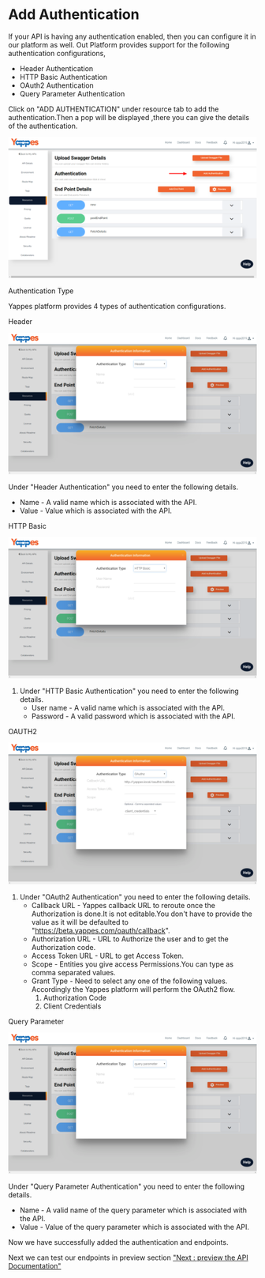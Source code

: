 Add Authentication
==================

If your API is having any authentication enabled, then you can configure
it in our platform as well. Out Platform provides support for the
following authentication configurations,

-   Header Authentication
-   HTTP Basic Authentication
-   OAuth2 Authentication
-   Query Parameter Authentication

Click on "ADD AUTHENTICATION" under resource tab to add the
authentication.Then a pop will be displayed ,there you can give the
details of the authentication.

![](images/existing_api/existing_api_resources_authentication_09.png)

Authentication Type

Yappes platform provides 4 types of authentication configurations.

Header

![](images/existing_api/existing_api_resources_authentication_headers_10.png)

Under "Header Authentication" you need to enter the following details.

-   Name - A valid name which is associated with the API.
-   Value - Value which is associated with the API.

HTTP Basic

![](images/existing_api/existing_api_resources_authentication_http_11.png)

1.  Under "HTTP Basic Authentication" you need to enter the following
    details.
    -   User name - A valid name which is associated with the API.
    -   Password - A valid password which is associated with the API.

OAUTH2

![](images/existing_api/existing_api_resources_authentication_oauth2_12.png)

1.  Under "OAuth2 Authentication" you need to enter the following
    details.
    -   Callback URL - Yappes callback URL to reroute once the
        Authorization is done.It is not editable.You don't have to
        provide the value as it will be defaulted to
        "https://beta.yappes.com/oauth/callback".
    -   Authorization URL - URL to Authorize the user and to get the
        Authorization code.
    -   Access Token URL - URL to get Access Token.
    -   Scope - Entities you give access Permissions.You can type as
        comma separated values.
    -   Grant Type - Need to select any one of the following values.
        Accordingly the Yappes platform will perform the OAuth2 flow.
        1.  Authorization Code
        2.  Client Credentials

Query Parameter

![](images/existing_api/existing_api_resources_authentication_query_13.png)

Under "Query Parameter Authentication" you need to enter the following
details.

-   Name - A valid name of the query parameter which is associated with
    the API.
-   Value - Value of the query parameter which is associated with the
    API.

Now we have successfully added the authentication and endpoints.

Next we can test our endpoints in preview section ["Next : preview the
API Documentation"](preview)
